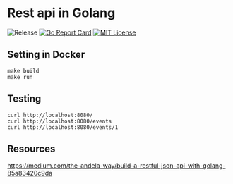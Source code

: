 # Rest api in Golang
![Release](https://github.com/krol3/go_api_simple/workflows/Release/badge.svg)
[![Go Report Card](https://goreportcard.com/badge/github.com/krol3/go_api_simple)](https://goreportcard.com/report/github.com/krol3/go_api_simple)
[![MIT License](http://img.shields.io/badge/license-MIT-blue.svg?style=flat)](https://github.com/krol3/go_api_simple/blob/main/LICENSE)

## Setting in Docker

```
make build
make run
```

## Testing

```
curl http://localhost:8080/
curl http://localhost:8080/events
curl http://localhost:8080/events/1
```

## Resources

https://medium.com/the-andela-way/build-a-restful-json-api-with-golang-85a83420c9da
